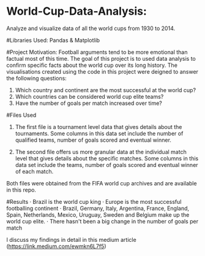 # World-Cup-Data-Analysis:
Analyze and visualize data of all the world cups from 1930 to 2014.

#Libraries Used: 
Pandas & Matplotlib

#Project Motivation: 
Football arguments tend to be more emotional than factual most of this time.
The goal of this project is to used data analysis to confirm specific facts about the world cup over its long history. 
The visualisations created using the code in this project were deigned to answer the following questions:
1) Which country and continent are the most successful at the world cup?
2) Which countries can be considered world cup elite teams?
3) Have the number of goals per match increased over time?

#Files Used
1) The first file is a tournament level data that gives details about the tournaments. Some columns in this data set include the number of qualified teams, number of goals scored and eventual winner.

2) The second file offers us more granular data at the individual match level that gives details about the specific matches. Some columns in this data set include the teams, number of goals scored and eventual winner of each match.

Both files were obtained from the FIFA world cup archives and are available in this repo.

#Results
· Brazil is the world cup king
· Europe is the most successful footballing continent
· Brazil, Germany, Italy, Argentina, France, England, Spain, Netherlands, Mexico, Uruguay, Sweden and Belgium make up the world cup elite.
· There hasn't been a big change in the number of goals per match

I discuss my findings in detail in this medium article (https://link.medium.com/ewmkn6L7f5)
